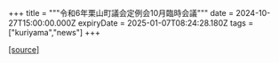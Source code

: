 +++
title = """令和6年栗山町議会定例会10月臨時会議"""
date = 2024-10-27T15:00:00.000Z
expiryDate = 2025-01-07T08:24:28.180Z
tags = ["kuriyama","news"]
+++


[[source]](https://www.town.kuriyama.hokkaido.jp/site/gikai/29279.html)
